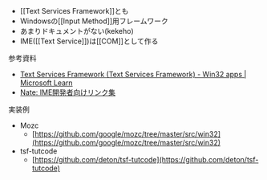 - [[Text Services Framework]]とも
- Windowsの[[Input Method]]用フレームワーク
- あまりドキュメントがない(kekeho)
- IME([[Text Service]])は[[COM]]として作る

参考資料
- [Text Services Framework (Text Services Framework) - Win32 apps | Microsoft Learn](https://learn.microsoft.com/ja-jp/windows/win32/tsf/text-services-framework)
- [Nate: IME開発者向けリンク集](https://nathancorvussolis.blogspot.com/2014/10/link-list-for-ime-developers.html)

実装例
- Mozc
	- [https://github.com/google/mozc/tree/master/src/win32](https://github.com/google/mozc/tree/master/src/win32)
- tsf-tutcode
	- [https://github.com/deton/tsf-tutcode](https://github.com/deton/tsf-tutcode)


